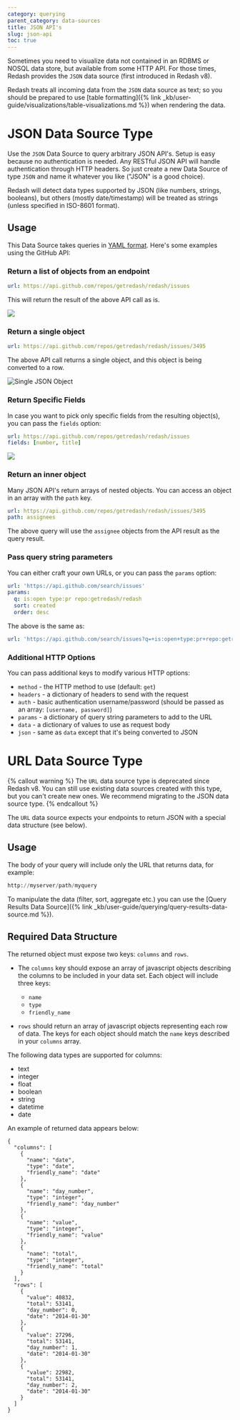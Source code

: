 ```yaml
---
category: querying
parent_category: data-sources
title: JSON API's
slug: json-api
toc: true
---
```


Sometimes you need to visualize data not contained in an RDBMS or NOSQL data
store, but available from some HTTP API. For those times, Redash provides the
`JSON` data source (first introduced in Redash v8).

Redash treats all incoming data from the `JSON` data source as text; so you
should be prepared to use [table
formatting]({% link _kb/user-guide/visualizations/table-visualizations.md %})
when rendering the data.

# JSON Data Source Type

Use the `JSON` Data Source to query arbitrary JSON API's. Setup is easy because
no authentication is needed. Any RESTful JSON API will handle authentication
through HTTP headers. So just create a new Data Source of type `JSON` and name
it whatever you like ("JSON" is a good choice).

Redash will detect data types supported by JSON (like numbers, strings,
booleans), but others (mostly date/timestamp) will be treated as strings (unless
specified in ISO-8601 format).

## Usage

This Data Source takes queries in [YAML format]. Here's some examples using the
GitHub API:

### Return a list of objects from an endpoint

```yaml
url: https://api.github.com/repos/getredash/redash/issues
```

This will return the result of the above API call as is.

![](/assets/images/docs/gitbook/json_list_of_objects.png)

### Return a single object

```yaml
url: https://api.github.com/repos/getredash/redash/issues/3495
```

The above API call returns a single object, and this object is being converted
to a row.

![Single JSON Object](/assets/images/docs/gitbook/json_single_object.png)

### Return Specific Fields

In case you want to pick only specific fields from the resulting object(s), you
can pass the `fields` option:

```yaml
url: https://api.github.com/repos/getredash/redash/issues
fields: [number, title]
```

![](/assets/images/docs/gitbook/json_field_select.png)

### Return an inner object

Many JSON API's return arrays of nested objects. You can access an object in an
array with the `path` key.

```yaml
url: https://api.github.com/repos/getredash/redash/issues/3495
path: assignees
```

The above query will use the `assignee` objects from the API result as the query
result.

### Pass query string parameters

You can either craft your own URLs, or you can pass the `params` option:

```yaml
url: 'https://api.github.com/search/issues'
params:
  q: is:open type:pr repo:getredash/redash
  sort: created
  order: desc
```

The above is the same as:

```yaml
url: 'https://api.github.com/search/issues?q=+is:open+type:pr+repo:getredash/redash&sort=created&order=desc'
```

### Additional HTTP Options

You can pass additional keys to modify various HTTP options:

- `method` - the HTTP method to use (default: `get`)
- `headers` - a dictionary of headers to send with the request
- `auth` - basic authentication username/password (should be passed as an array:
  `[username, password]`)
- `params` - a dictionary of query string parameters to add to the URL
- `data` - a dictionary of values to use as request body
- `json` - same as `data` except that it's being converted to JSON

# URL Data Source Type

{% callout warning %} The `URL` data source type is deprecated since Redash v8.
You can still use existing data sources created with this type, but you can't
create new ones. We recommend migrating to the JSON data source type.
{% endcallout %}

The `URL` data source expects your endpoints to return JSON with a special data
structure (see below).

## Usage

The body of your query will include only the URL that returns data, for example:

```sql
http://myserver/path/myquery
```

To manipulate the data (filter, sort, aggregate etc.) you can use the [Query
Results Data
Source]({% link _kb/user-guide/querying/query-results-data-source.md %}).

## Required Data Structure

The returned object must expose two keys: `columns` and `rows`.

- The `columns` key should expose an array of javascript objects describing the
  columns to be included in your data set. Each object will include three keys:

  - `name`
  - `type`
  - `friendly_name`

- `rows` should return an array of javascript objects representing each row of
  data. The keys for each object should match the `name` keys described in your
  `columns` array.

The following data types are supported for columns:

- text
- integer
- float
- boolean
- string
- datetime
- date

An example of returned data appears below:

```
{
  "columns": [
    {
      "name": "date",
      "type": "date",
      "friendly_name": "date"
    },
    {
      "name": "day_number",
      "type": "integer",
      "friendly_name": "day_number"
    },
    {
      "name": "value",
      "type": "integer",
      "friendly_name": "value"
    },
    {
      "name": "total",
      "type": "integer",
      "friendly_name": "total"
    }
  ],
  "rows": [
    {
      "value": 40832,
      "total": 53141,
      "day_number": 0,
      "date": "2014-01-30"
    },
    {
      "value": 27296,
      "total": 53141,
      "day_number": 1,
      "date": "2014-01-30"
    },
    {
      "value": 22982,
      "total": 53141,
      "day_number": 2,
      "date": "2014-01-30"
    }
  ]
}

```

[yaml format]: https://www.tutorialspoint.com/yaml/yaml_basics.htm
[json format]: https://json.org
